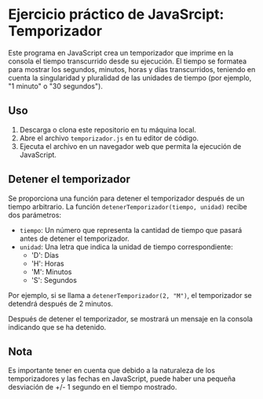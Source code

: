 # Ejercicio práctico de JavaSrcipt: Temporizador 

Este programa en JavaScript crea un temporizador que imprime en la consola el tiempo transcurrido desde su ejecución. El tiempo se formatea para mostrar los segundos, minutos, horas y días transcurridos, teniendo en cuenta la singularidad y pluralidad de las unidades de tiempo (por ejemplo, "1 minuto" o "30 segundos").

## Uso

1. Descarga o clona este repositorio en tu máquina local.
2. Abre el archivo `temporizador.js` en tu editor de código.
3. Ejecuta el archivo  en un navegador web que permita la ejecución de JavaScript.


## Detener el temporizador

Se proporciona una función para detener el temporizador después de un tiempo arbitrario. La función `detenerTemporizador(tiempo, unidad)` recibe dos parámetros:

- `tiempo`: Un número que representa la cantidad de tiempo que pasará antes de detener el temporizador.
- `unidad`: Una letra que indica la unidad de tiempo correspondiente:
  - 'D': Días
  - 'H': Horas
  - 'M': Minutos
  - 'S': Segundos

Por ejemplo, si se llama a `detenerTemporizador(2, "M")`, el temporizador se detendrá después de 2 minutos.

Después de detener el temporizador, se mostrará un mensaje en la consola indicando que se ha detenido.

## Nota

Es importante tener en cuenta que debido a la naturaleza de los temporizadores y las fechas en JavaScript, puede haber una pequeña desviación de +/- 1 segundo en el tiempo mostrado.
